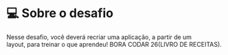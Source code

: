 # 💻 Sobre o desafio

Nesse desafio, você deverá recriar uma aplicação, a partir de um layout, para treinar o que aprendeu! BORA CODAR 26(LIVRO DE RECEITAS).
